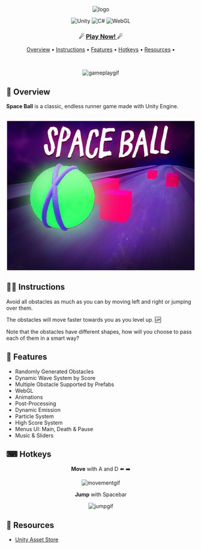<p align="center">
 <img alt="logo" src="https://github.com/ozzs/space-ball/blob/main/SpaceBallLogo.png" width="400"/>
</p>

<p align="center">
  <img alt="Unity" src="https://img.shields.io/badge/unity-%23000000.svg?style=for-the-badge&logo=unity&logoColor=white" />
  <img alt="C#" src="https://img.shields.io/badge/c%23-%23239120.svg?style=for-the-badge&logo=c-sharp&logoColor=white" />
  <img alt="WebGL" src="https://img.shields.io/badge/WebGL-990000?logo=webgl&logoColor=white&style=for-the-badge" />
</p>

<h3 align="center">
    ☄ <a href="https://ozzs.itch.io/space-ball"> Play Now! </a> ☄
</h3>

<p align="center">
 <a href="#-overview">Overview</a> •
 <a href="#-instructions">Instructions</a> •
 <a href="#-features">Features</a> •
 <a href="#-hotkeys">Hotkeys</a> •
 <a href="#-resources">Resources</a> •
</p>
<br />

<p align="center">
  <img alt="gameplaygif" src="https://github.com/ozzs/space-ball/blob/main/GameplayGif.gif" width="500" />  
</p>

## 🌌 Overview 
**Space Ball** is a classic, endless runner game made with Unity Engine.
<br /> <br />

<p align="center">
  <img src="https://github.com/ozzs/SpaceBall/blob/main/spaceball.jpg" alt="thumbnail" width="500" />  
</p>

## 👨‍🏫 Instructions
Avoid all obstacles as much as you can by moving left and right or jumping over them.

The obstacles will move faster towards you as you level up. 🆙

Note that the obstacles have different shapes, how will you choose to pass each of them in a smart way?

## 🎯 Features
* Randomly Generated Obstacles
* Dynamic Wave System by Score
* Multiple Obstacle Supported by Prefabs
* WebGL
* Animations
* Post-Processing
* Dynamic Emission
* Particle System
* High Score System
* Menus UI: Main, Death & Pause
* Music & Sliders

## ⌨ Hotkeys
<p align="center"><strong>Move</strong> with A and D ⬅️ ➡️</p>
<p align="center">
 <img alt="movementgif" src="https://github.com/ozzs/space-ball/blob/main/MovementGif.gif" width="400"/>
</p>

<p align="center"><strong>Jump</strong> with Spacebar</p>
<p align="center">
 <img alt="jumpgif" src="https://github.com/ozzs/space-ball/blob/main/JumpGif.gif" width="400"/>
</p>

## 📄 Resources
* [Unity Asset Store](https://assetstore.unity.com/)
